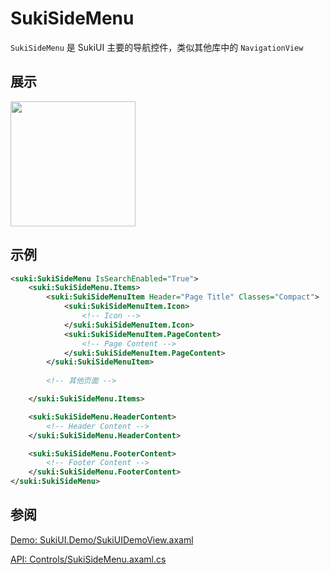 # SukiSideMenu

`SukiSideMenu` 是 SukiUI 主要的导航控件，类似其他库中的 `NavigationView`

## 展示

<img src="/controls/navigation/sukisidemenu.webp" height="200px" width="200px"/>

## 示例

```xml
<suki:SukiSideMenu IsSearchEnabled="True">
    <suki:SukiSideMenu.Items>
        <suki:SukiSideMenuItem Header="Page Title" Classes="Compact">
            <suki:SukiSideMenuItem.Icon>
                <!-- Icon -->
            </suki:SukiSideMenuItem.Icon>
            <suki:SukiSideMenuItem.PageContent>
                <!-- Page Content -->
            </suki:SukiSideMenuItem.PageContent>
        </suki:SukiSideMenuItem>
        
        <!-- 其他页面 -->

    </suki:SukiSideMenu.Items>

    <suki:SukiSideMenu.HeaderContent>
        <!-- Header Content -->
    </suki:SukiSideMenu.HeaderContent>

    <suki:SukiSideMenu.FooterContent>
        <!-- Footer Content -->
    </suki:SukiSideMenu.FooterContent>
</suki:SukiSideMenu>
```

## 参阅

[Demo: SukiUI.Demo/SukiUIDemoView.axaml](https://github.com/kikipoulet/SukiUI/blob/main/SukiUI.Demo/SukiUIDemoView.axaml)


[API: Controls/SukiSideMenu.axaml.cs](https://github.com/kikipoulet/SukiUI/blob/main/SukiUI/Controls/SukiSideMenu.axaml.cs)